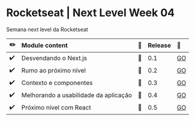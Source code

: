 # Rocketseat | Next Level Week 04

Semana next level da Rocketseat

| :pencil2:          | Module content                        | :construction: | Release | :rocket:                                                                        |
| :----------------- | :------------------------------------ | :------------- | :------ | :------------------------------------------------------------------------------ |
| :heavy_check_mark: | Desvendando o Next.js                 | :bookmark:     | 0.1     | [GO](https://github.com/edsonjuniornarvaes/next-level-week-04/releases/tag/0.1)           |
| :heavy_check_mark: | Rumo ao próximo nível                 | :bookmark:     | 0.2     | [GO](https://github.com/edsonjuniornarvaes/next-level-week-04/releases/tag/0.2)           |
| :heavy_check_mark: | Contexto e componentes                | :bookmark:     | 0.3     | [GO](https://github.com/edsonjuniornarvaes/next-level-week-04/releases/tag/0.3)           |
| :heavy_check_mark: | Melhorando a usabilidade da aplicação | :bookmark:     | 0.4     | [GO](https://github.com/edsonjuniornarvaes/next-level-week-04/releases/tag/0.4)           |
| :heavy_check_mark: | Próximo nível com React               | :bookmark:     | 0.5     | [GO](https://github.com/edsonjuniornarvaes/next-level-week-04/releases/tag/0.4)          |
